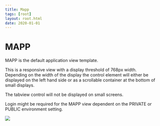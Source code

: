 ```yaml
---
title: Mapp
tags: [root]
layout: root.html
date: 2020-01-01
---
```


# MAPP

MAPP is the default application view template.

This is a responsive view with a display threshold of 768px width. Depending on the width of the display the control element will either be displayed on the left hand side or as a scrollable container at the bottom of small displays.

The tabview control will not be displayed on small screens.

Login might be required for the MAPP view dependent on the PRIVATE or PUBLIC environment setting.

![](https://res.cloudinary.com/geolytix-xyz/image/upload/v1591181227/documentation/mapp_login.png)